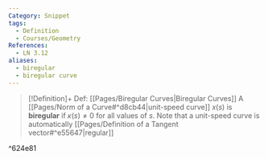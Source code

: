 ```yaml
---
Category: Snippet
tags:
  - Definition
  - Courses/Geometry
References:
  - LN 3.12
aliases:
  - biregular
  - biregular curve
---
```

> [!Definition]+ Def: [[Pages/Biregular Curves|Biregular Curves]]
> A [[Pages/Norm of a Curve#^d8cb44|unit-speed curve]] $x(s)$ is **biregular** if $\kappa(s)\ne 0$ for all values of $s$.
> Note that a unit-speed curve is automatically [[Pages/Definition of a Tangent vector#^e55647|regular]]

^624e81

